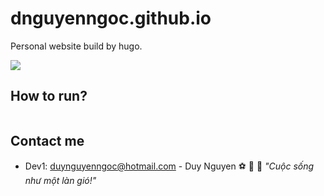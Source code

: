 # dnguyenngoc.github.io
Personal website build by hugo.

![](/docs/introdution.gif)


## How to run?

```

```

## Contact me

- Dev1: duynguyenngoc@hotmail.com - Duy Nguyen  :soccer: :christmas_tree: :basketball: *"Cuộc sống như một làn gió!"*
